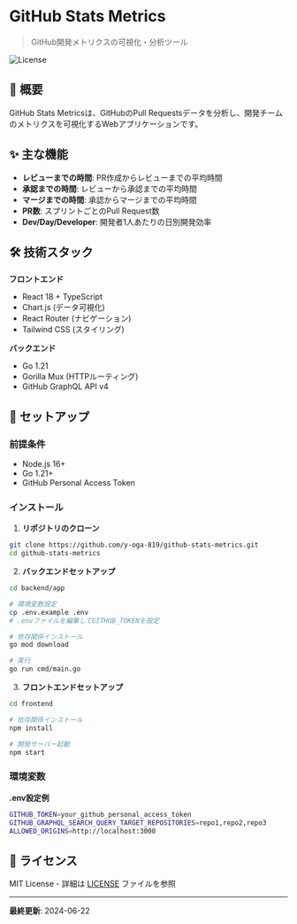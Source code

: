 # GitHub Stats Metrics

> GitHub開発メトリクスの可視化・分析ツール

![License](https://img.shields.io/badge/license-MIT-blue.svg)

## 🎯 概要

GitHub Stats Metricsは、GitHubのPull Requestsデータを分析し、開発チームのメトリクスを可視化するWebアプリケーションです。

## ✨ 主な機能

- **レビューまでの時間**: PR作成からレビューまでの平均時間
- **承認までの時間**: レビューから承認までの平均時間  
- **マージまでの時間**: 承認からマージまでの平均時間
- **PR数**: スプリントごとのPull Request数
- **Dev/Day/Developer**: 開発者1人あたりの日別開発効率

## 🛠️ 技術スタック

**フロントエンド**
- React 18 + TypeScript
- Chart.js (データ可視化)
- React Router (ナビゲーション)
- Tailwind CSS (スタイリング)

**バックエンド**
- Go 1.21
- Gorilla Mux (HTTPルーティング)
- GitHub GraphQL API v4

## 🚀 セットアップ

### 前提条件
- Node.js 16+ 
- Go 1.21+
- GitHub Personal Access Token

### インストール

1. **リポジトリのクローン**
```bash
git clone https://github.com/y-oga-819/github-stats-metrics.git
cd github-stats-metrics
```

2. **バックエンドセットアップ**
```bash
cd backend/app

# 環境変数設定
cp .env.example .env
# .envファイルを編集してGITHUB_TOKENを設定

# 依存関係インストール
go mod download

# 実行
go run cmd/main.go
```

3. **フロントエンドセットアップ**
```bash
cd frontend

# 依存関係インストール
npm install

# 開発サーバー起動
npm start
```

### 環境変数

**.env設定例**
```bash
GITHUB_TOKEN=your_github_personal_access_token
GITHUB_GRAPHQL_SEARCH_QUERY_TARGET_REPOSITORIES=repo1,repo2,repo3
ALLOWED_ORIGINS=http://localhost:3000
```


## 📄 ライセンス

MIT License - 詳細は [LICENSE](LICENSE) ファイルを参照

---

**最終更新**: 2024-06-22
